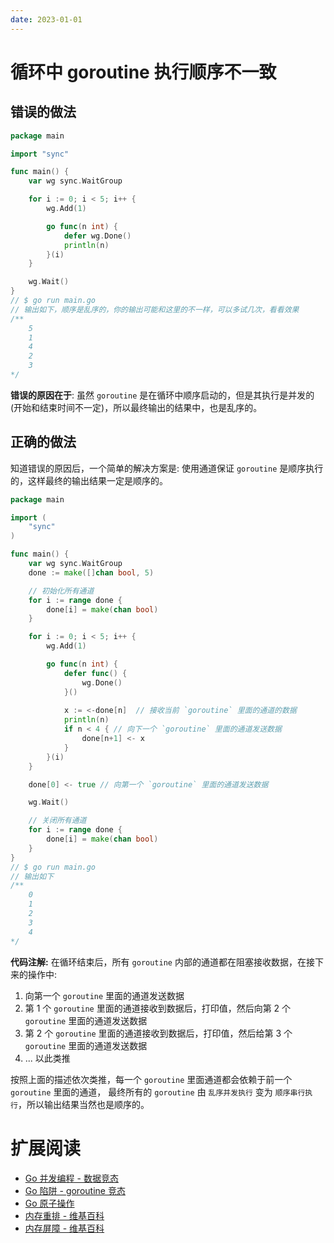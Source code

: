 ```yaml
---
date: 2023-01-01
---
```


# 循环中 goroutine 执行顺序不一致

## 错误的做法

```go
package main

import "sync"

func main() {
	var wg sync.WaitGroup

	for i := 0; i < 5; i++ {
		wg.Add(1)

		go func(n int) {
			defer wg.Done()
			println(n)
		}(i)
	}

	wg.Wait()
}
// $ go run main.go
// 输出如下，顺序是乱序的，你的输出可能和这里的不一样，可以多试几次，看看效果
/**
    5 
    1 
    4 
    2 
    3
*/
```

**错误的原因在于**: 虽然 `goroutine` 是在循环中顺序启动的，但是其执行是并发的 (开始和结束时间不一定)，所以最终输出的结果中，也是乱序的。

## 正确的做法

知道错误的原因后，一个简单的解决方案是: 使用通道保证 `goroutine` 是顺序执行的，这样最终的输出结果一定是顺序的。

```go
package main

import (
	"sync"
)

func main() {
	var wg sync.WaitGroup
	done := make([]chan bool, 5)

	// 初始化所有通道
	for i := range done {
		done[i] = make(chan bool)
	}

	for i := 0; i < 5; i++ {
		wg.Add(1)

		go func(n int) {
			defer func() {
				wg.Done()
			}()
			
			x := <-done[n]  // 接收当前 `goroutine` 里面的通道的数据
			println(n)
			if n < 4 { // 向下一个 `goroutine` 里面的通道发送数据
				done[n+1] <- x
			}
		}(i)
	}

	done[0] <- true // 向第一个 `goroutine` 里面的通道发送数据

	wg.Wait()

	// 关闭所有通道
	for i := range done {
		done[i] = make(chan bool)
	}
}
// $ go run main.go
// 输出如下 
/**
    0
    1
    2
    3
    4
*/
```

**代码注解:** 在循环结束后，所有 `goroutine` 内部的通道都在阻塞接收数据，在接下来的操作中: 

1. 向第一个 `goroutine` 里面的通道发送数据
2. 第 1 个 `goroutine` 里面的通道接收到数据后，打印值，然后向第 2 个 `goroutine` 里面的通道发送数据
3. 第 2 个 `goroutine` 里面的通道接收到数据后，打印值，然后给第 3 个 `goroutine` 里面的通道发送数据 
4. ... 以此类推 
  
按照上面的描述依次类推，每一个 `goroutine` 里面通道都会依赖于前一个 `goroutine` 里面的通道，
最终所有的 `goroutine` 由 `乱序并发执行` 变为 `顺序串行执行`，所以输出结果当然也是顺序的。

# 扩展阅读

- [Go 并发编程 - 数据竞态](https://dbwu.tech/posts/golang_data_race/)
- [Go 陷阱 - goroutine 竞态](goroutine_race.md)
- [Go 原子操作](https://dbwu.tech/posts/golang_atomic/)
- [内存重排 - 维基百科](https://zh.wikipedia.org/zh-tw/%E5%86%85%E5%AD%98%E6%8E%92%E5%BA%8F)
- [内存屏障 - 维基百科](https://zh.wikipedia.org/wiki/%E5%86%85%E5%AD%98%E5%B1%8F%E9%9A%9C)